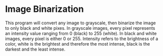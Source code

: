 # Image Binarization
This program will convert any image to grayscale, then binarize the image to only black and white pixes.  In grayscale images, every pixel represents an intensity value ranging from 0 (black) to 255 (white).  In black and white images, every pixel is either 0 or 255.  Intensity refers to the brightness of a color, white is the brightest and therefore the most intense, black is the darkest and the least intense.
